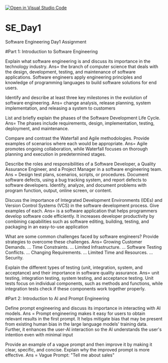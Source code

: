 [![Open in Visual Studio Code](https://classroom.github.com/assets/open-in-vscode-2e0aaae1b6195c2367325f4f02e2d04e9abb55f0b24a779b69b11b9e10269abc.svg)](https://classroom.github.com/online_ide?assignment_repo_id=15577404&assignment_repo_type=AssignmentRepo)
# SE_Day1
Software Engineering Day1 Assignment

#Part 1: Introduction to Software Engineering

Explain what software engineering is and discuss its importance in the technology industry. Ans= the branch of computer science that deals with the design, development, testing, and maintenance of software applications. Software engineers apply engineering principles and knowledge of programming languages to build software solutions for end users.


Identify and describe at least three key milestones in the evolution of software engineering. Ans= change analysis, release planning, system implementation, and releasing a system to customers


List and briefly explain the phases of the Software Development Life Cycle. Ans=  The phases include requirements, design, implementation, testing, deployment, and maintenance.


Compare and contrast the Waterfall and Agile methodologies. Provide examples of scenarios where each would be appropriate. Ans= Agile promotes ongoing collaboration, while Waterfall focuses on thorough planning and execution in predetermined stages.


Describe the roles and responsibilities of a Software Developer, a Quality Assurance Engineer, and a Project Manager in a software engineering team. Ans = Design test plans, scenarios, scripts, or procedures. Document software defects, using a bug tracking system, and report defects to software developers. Identify, analyze, and document problems with program function, output, online screen, or content. 


Discuss the importance of Integrated Development Environments (IDEs) and Version Control Systems (VCS) in the software development process. Give examples of each. Ans= is a software application that helps programmers develop software code efficiently. It increases developer productivity by combining capabilities such as software editing, building, testing, and packaging in an easy-to-use application


What are some common challenges faced by software engineers? Provide strategies to overcome these challenges. Ans=
Growing Customer Demands. ...
Time Constraints. ...
Limited Infrastructure. ...
Software Testing Conflicts. ...
Changing Requirements. ...
Limited Time and Resources. ...
Security.


Explain the different types of testing (unit, integration, system, and acceptance) and their importance in software quality assurance. Ans= unit testing, integration testing, system testing, and acceptance testing. Unit tests focus on individual components, such as methods and functions, while integration tests check if these components work together properly.


#Part 2: Introduction to AI and Prompt Engineering


Define prompt engineering and discuss its importance in interacting with AI models. Ans = Prompt engineering makes it easy for users to obtain relevant results in the first prompt. It helps mitigate bias that may be present from existing human bias in the large language models' training data. Further, it enhances the user-AI interaction so the AI understands the user's intention even with minimal input


Provide an example of a vague prompt and then improve it by making it clear, specific, and concise. Explain why the improved prompt is more effective. Ans = Vague Prompt: "Tell me about sales"

